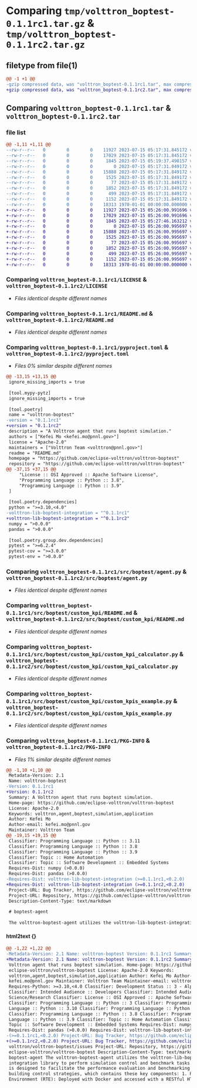# Comparing `tmp/volttron_boptest-0.1.1rc1.tar.gz` & `tmp/volttron_boptest-0.1.1rc2.tar.gz`

## filetype from file(1)

```diff
@@ -1 +1 @@
-gzip compressed data, was "volttron_boptest-0.1.1rc1.tar", max compression
+gzip compressed data, was "volttron_boptest-0.1.1rc2.tar", max compression
```

## Comparing `volttron_boptest-0.1.1rc1.tar` & `volttron_boptest-0.1.1rc2.tar`

### file list

```diff
@@ -1,11 +1,11 @@
--rw-r--r--   0        0        0    11927 2023-07-15 05:17:31.845172 volttron_boptest-0.1.1rc1/LICENSE
--rw-r--r--   0        0        0    17029 2023-07-15 05:17:31.845172 volttron_boptest-0.1.1rc1/README.md
--rw-r--r--   0        0        0     1845 2023-07-15 05:19:37.498157 volttron_boptest-0.1.1rc1/pyproject.toml
--rw-r--r--   0        0        0        0 2023-07-15 05:17:31.849172 volttron_boptest-0.1.1rc1/src/boptest/__init__.py
--rw-r--r--   0        0        0    15888 2023-07-15 05:17:31.849172 volttron_boptest-0.1.1rc1/src/boptest/agent.py
--rw-r--r--   0        0        0     1525 2023-07-15 05:17:31.849172 volttron_boptest-0.1.1rc1/src/boptest/custom_kpi/README.md
--rw-r--r--   0        0        0       77 2023-07-15 05:17:31.849172 volttron_boptest-0.1.1rc1/src/boptest/custom_kpi/__init__.py
--rw-r--r--   0        0        0     1852 2023-07-15 05:17:31.849172 volttron_boptest-0.1.1rc1/src/boptest/custom_kpi/custom_kpi_calculator.py
--rw-r--r--   0        0        0      499 2023-07-15 05:17:31.849172 volttron_boptest-0.1.1rc1/src/boptest/custom_kpi/custom_kpis_example.config
--rw-r--r--   0        0        0     1152 2023-07-15 05:17:31.849172 volttron_boptest-0.1.1rc1/src/boptest/custom_kpi/custom_kpis_example.py
--rw-r--r--   0        0        0    18313 1970-01-01 00:00:00.000000 volttron_boptest-0.1.1rc1/PKG-INFO
+-rw-r--r--   0        0        0    11927 2023-07-15 05:26:00.991696 volttron_boptest-0.1.1rc2/LICENSE
+-rw-r--r--   0        0        0    17029 2023-07-15 05:26:00.991696 volttron_boptest-0.1.1rc2/README.md
+-rw-r--r--   0        0        0     1845 2023-07-15 05:27:46.163212 volttron_boptest-0.1.1rc2/pyproject.toml
+-rw-r--r--   0        0        0        0 2023-07-15 05:26:00.995697 volttron_boptest-0.1.1rc2/src/boptest/__init__.py
+-rw-r--r--   0        0        0    15888 2023-07-15 05:26:00.995697 volttron_boptest-0.1.1rc2/src/boptest/agent.py
+-rw-r--r--   0        0        0     1525 2023-07-15 05:26:00.995697 volttron_boptest-0.1.1rc2/src/boptest/custom_kpi/README.md
+-rw-r--r--   0        0        0       77 2023-07-15 05:26:00.995697 volttron_boptest-0.1.1rc2/src/boptest/custom_kpi/__init__.py
+-rw-r--r--   0        0        0     1852 2023-07-15 05:26:00.995697 volttron_boptest-0.1.1rc2/src/boptest/custom_kpi/custom_kpi_calculator.py
+-rw-r--r--   0        0        0      499 2023-07-15 05:26:00.995697 volttron_boptest-0.1.1rc2/src/boptest/custom_kpi/custom_kpis_example.config
+-rw-r--r--   0        0        0     1152 2023-07-15 05:26:00.995697 volttron_boptest-0.1.1rc2/src/boptest/custom_kpi/custom_kpis_example.py
+-rw-r--r--   0        0        0    18313 1970-01-01 00:00:00.000000 volttron_boptest-0.1.1rc2/PKG-INFO
```

### Comparing `volttron_boptest-0.1.1rc1/LICENSE` & `volttron_boptest-0.1.1rc2/LICENSE`

 * *Files identical despite different names*

### Comparing `volttron_boptest-0.1.1rc1/README.md` & `volttron_boptest-0.1.1rc2/README.md`

 * *Files identical despite different names*

### Comparing `volttron_boptest-0.1.1rc1/pyproject.toml` & `volttron_boptest-0.1.1rc2/pyproject.toml`

 * *Files 0% similar despite different names*

```diff
@@ -13,15 +13,15 @@
 ignore_missing_imports = true
 
 [tool.mypy-pytz]
 ignore_missing_imports = true
 
 [tool.poetry]
 name = "volttron-boptest"
-version = "0.1.1rc1"
+version = "0.1.1rc2"
 description = "A Volttron agent that runs boptest simulation."
 authors = ["Kefei Mo <kefei.mo@pnnl.gov>"]
 license = "Apache-2.0"
 maintainers = ["Volttron Team <volttron@pnnl.gov>"]
 readme = "README.md"
 homepage = "https://github.com/eclipse-volttron/volttron-boptest"
 repository = "https://github.com/eclipse-volttron/volttron-boptest"
@@ -37,15 +37,15 @@
     "License :: OSI Approved :: Apache Software License",
     "Programming Language :: Python :: 3.8",
     "Programming Language :: Python :: 3.9"
 ]
 
 [tool.poetry.dependencies]
 python = ">=3.10,<4.0"
-volttron-lib-boptest-integration = "^0.1.1rc1"
+volttron-lib-boptest-integration = "^0.1.1rc2"
 numpy = ">0.0.0"
 pandas = ">0.0.0"
 
 [tool.poetry.group.dev.dependencies]
 pytest = ">=6.2.4"
 pytest-cov = ">=3.0.0"
 pytest-env = ">0.0.0"
```

### Comparing `volttron_boptest-0.1.1rc1/src/boptest/agent.py` & `volttron_boptest-0.1.1rc2/src/boptest/agent.py`

 * *Files identical despite different names*

### Comparing `volttron_boptest-0.1.1rc1/src/boptest/custom_kpi/README.md` & `volttron_boptest-0.1.1rc2/src/boptest/custom_kpi/README.md`

 * *Files identical despite different names*

### Comparing `volttron_boptest-0.1.1rc1/src/boptest/custom_kpi/custom_kpi_calculator.py` & `volttron_boptest-0.1.1rc2/src/boptest/custom_kpi/custom_kpi_calculator.py`

 * *Files identical despite different names*

### Comparing `volttron_boptest-0.1.1rc1/src/boptest/custom_kpi/custom_kpis_example.py` & `volttron_boptest-0.1.1rc2/src/boptest/custom_kpi/custom_kpis_example.py`

 * *Files identical despite different names*

### Comparing `volttron_boptest-0.1.1rc1/PKG-INFO` & `volttron_boptest-0.1.1rc2/PKG-INFO`

 * *Files 1% similar despite different names*

```diff
@@ -1,10 +1,10 @@
 Metadata-Version: 2.1
 Name: volttron-boptest
-Version: 0.1.1rc1
+Version: 0.1.1rc2
 Summary: A Volttron agent that runs boptest simulation.
 Home-page: https://github.com/eclipse-volttron/volttron-boptest
 License: Apache-2.0
 Keywords: volttron,agent,boptest,simulation,application
 Author: Kefei Mo
 Author-email: kefei.mo@pnnl.gov
 Maintainer: Volttron Team
@@ -19,15 +19,15 @@
 Classifier: Programming Language :: Python :: 3.11
 Classifier: Programming Language :: Python :: 3.8
 Classifier: Programming Language :: Python :: 3.9
 Classifier: Topic :: Home Automation
 Classifier: Topic :: Software Development :: Embedded Systems
 Requires-Dist: numpy (>0.0.0)
 Requires-Dist: pandas (>0.0.0)
-Requires-Dist: volttron-lib-boptest-integration (>=0.1.1rc1,<0.2.0)
+Requires-Dist: volttron-lib-boptest-integration (>=0.1.1rc2,<0.2.0)
 Project-URL: Bug Tracker, https://github.com/eclipse-volttron/volttron-boptest/issues
 Project-URL: Repository, https://github.com/eclipse-volttron/volttron-boptest
 Description-Content-Type: text/markdown
 
 # boptest-agent
 
 The volttron-boptest-agent utilizes the volttron-lib-boptest-integration library to perform simulation control and
```

#### html2text {}

```diff
@@ -1,22 +1,22 @@
-Metadata-Version: 2.1 Name: volttron-boptest Version: 0.1.1rc1 Summary: A
+Metadata-Version: 2.1 Name: volttron-boptest Version: 0.1.1rc2 Summary: A
 Volttron agent that runs boptest simulation. Home-page: https://github.com/
 eclipse-volttron/volttron-boptest License: Apache-2.0 Keywords:
 volttron,agent,boptest,simulation,application Author: Kefei Mo Author-email:
 kefei.mo@pnnl.gov Maintainer: Volttron Team Maintainer-email: volttron@pnnl.gov
 Requires-Python: >=3.10,<4.0 Classifier: Development Status :: 3 - Alpha
 Classifier: Intended Audience :: Developers Classifier: Intended Audience ::
 Science/Research Classifier: License :: OSI Approved :: Apache Software License
 Classifier: Programming Language :: Python :: 3 Classifier: Programming
 Language :: Python :: 3.10 Classifier: Programming Language :: Python :: 3.11
 Classifier: Programming Language :: Python :: 3.8 Classifier: Programming
 Language :: Python :: 3.9 Classifier: Topic :: Home Automation Classifier:
 Topic :: Software Development :: Embedded Systems Requires-Dist: numpy (>0.0.0)
 Requires-Dist: pandas (>0.0.0) Requires-Dist: volttron-lib-boptest-integration
-(>=0.1.1rc1,<0.2.0) Project-URL: Bug Tracker, https://github.com/eclipse-
+(>=0.1.1rc2,<0.2.0) Project-URL: Bug Tracker, https://github.com/eclipse-
 volttron/volttron-boptest/issues Project-URL: Repository, https://github.com/
 eclipse-volttron/volttron-boptest Description-Content-Type: text/markdown #
 boptest-agent The volttron-boptest-agent utilizes the volttron-lib-boptest-
 integration library to perform simulation control and benchmark tasks. BOPTEST
 is designed to facilitate the performance evaluation and benchmarking of
 building control strategies, which contains these key components: 1. Run-Time
 Environment (RTE): Deployed with Docker and accessed with a RESTful HTTP API,
```

